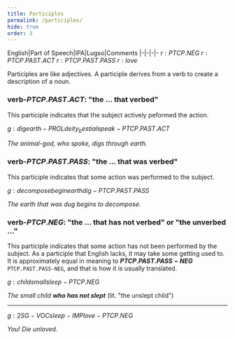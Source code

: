 ```yaml
---
title: Participles
permalink: /participles/
hide: true
order: 3
---
```


English|Part of Speech|IPA|Lugso|Comments
|-|-|-|-
${r: PTCP.NEG}$
${r: PTCP.PAST.ACT}$
${r: PTCP.PAST.PASS}$
${r: love}$

Participles are like adjectives. A participle derives from a verb to create a description of a noun. 

### verb-${PTCP.PAST.ACT}$: "the ... that verbed" 

This participle indicates that the subject actively peformed the action.

${g: dig earth-PROL deity_bestial speak-PTCP.PAST.ACT}$

_The animal-god, who spoke, digs through earth._

### verb-${PTCP.PAST.PASS}$: "the ... that was verbed"

This participle indicates that some action was performed to the subject.

${g: decompose begin earth dig-PTCP.PAST.PASS}$

_The earth that was dug begins to decompose._

### verb-${PTCP.NEG}$: "the ... that has not verbed" or "the unverbed ..."

This participle indicates that some action has not been performed by the subject. As a participle that English lacks, it may take some getting used to. It is approximately equal in meaning to **${PTCP.PAST.PASS-NEG}$** `PTCP.PAST.PASS-NEG`, and that is how it is usually translated.

${g: child small sleep-PTCP.NEG}$

_The small child **who has not slept**_ (lit. "the unslept child")

---

${g: 2SG-VOC sleep-IMP love-PTCP.NEG}$

_You! Die unloved._

